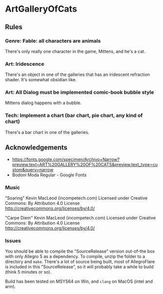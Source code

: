 # ArtGalleryOfCats

## Rules

### Genre: Fable: all characters are animals
There's only really one character in the game, Mittens, and he's a cat.

### Art: Iridescence
There's an object in one of the galleries that has an iridescent refraction
shader.  It's somewhat obsidian like.

### Art: All Dialog must be implemented comic-book bubble style
Mittens dialog happens with a bubble.

### Tech: Implement a chart (bar chart, pie chart, any kind of chart)
There's a bar chart in one of the galleries.

## Acknowledgements

- https://fonts.google.com/specimen/Archivo+Narrow?preview.text=ART%20GALLERY%20OF%20CATS&preview.text_type=custom&query=narrow
- Bodoni Moda Regular - Google Fonts

### Music

"Soaring" Kevin MacLeod (incompetech.com)
Licensed under Creative Commons: By Attribution 4.0 License
http://creativecommons.org/licenses/by/4.0/

"Carpe Diem" Kevin MacLeod (incompetech.com)
Licensed under Creative Commons: By Attribution 4.0 License
http://creativecommons.org/licenses/by/4.0/

### Issues

You should be able to compile the "SourceRelease" version out-of-the box with only Allegro 5 as a dependency.  To compile, unzip the folder to a directory and `make`.  There's a lot of source being built, most of AllegroFlare is included in this "SourceRelease", so it will probably take a while to build (think 5 minutes or so).

Build has been tested on MSYS64 on Win, and `clang` on MacOS (intel and arm).

